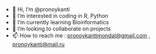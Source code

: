 - 👋 Hi, I’m @pronoykanti
- 👀 I’m interested in coding in R, Python
- 🌱 I’m currently learning Bioinformatics
- 💞️ I’m looking to collaborate on projects
- 📫 How to reach me : pronoykantimondal@gmail.com , pronoykanti@mail.ru

<!---
pronoykanti/pronoykanti is a ✨ special ✨ repository because its `README.md` (this file) appears on your GitHub profile.
You can click the Preview link to take a look at your changes.
--->
